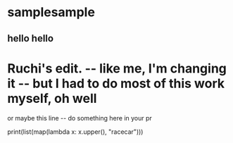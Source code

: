 # samplesample

## hello hello

# Ruchi's edit. -- like me, I'm changing it -- but I had to do most of this work myself, oh well


or maybe this line -- do something here in your pr

print(list(map(lambda x: x.upper(), "racecar")))
